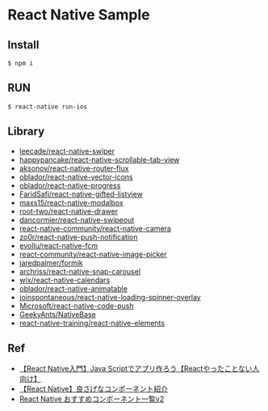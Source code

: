 # React Native Sample

## Install

```
$ npm i
```

## RUN

```
$ react-native run-ios
```

## Library
* [leecade/react-native-swiper](https://github.com/leecade/react-native-swiper)
* [happypancake/react-native-scrollable-tab-view](https://github.com/happypancake/react-native-scrollable-tab-view)
* [aksonov/react-native-router-flux](https://github.com/aksonov/react-native-router-flux)
* [oblador/react-native-vector-icons](https://github.com/oblador/react-native-vector-icons)
* [oblador/react-native-progress](https://github.com/oblador/react-native-progress)
* [FaridSafi/react-native-gifted-listview](https://github.com/FaridSafi/react-native-gifted-listview)
* [maxs15/react-native-modalbox](https://github.com/maxs15/react-native-modalbox)
* [root-two/react-native-drawer](https://github.com/root-two/react-native-drawer)
* [dancormier/react-native-swipeout](https://github.com/dancormier/react-native-swipeout)
* [react-native-community/react-native-camera](https://github.com/react-native-community/react-native-camera)
* [zo0r/react-native-push-notification](https://github.com/zo0r/react-native-push-notification)
* [evollu/react-native-fcm](https://github.com/evollu/react-native-fcm)
* [react-community/react-native-image-picker](https://github.com/react-community/react-native-image-picker)
* [jaredpalmer/formik](https://github.com/jaredpalmer/formik)
* [archriss/react-native-snap-carousel](https://github.com/archriss/react-native-snap-carousel)
* [wix/react-native-calendars](https://github.com/wix/react-native-calendars)
* [oblador/react-native-animatable](https://github.com/oblador/react-native-animatable)
* [joinspontaneous/react-native-loading-spinner-overlay](https://github.com/joinspontaneous/react-native-loading-spinner-overlay)
* [Microsoft/react-native-code-push](https://github.com/Microsoft/react-native-code-push)
* [GeekyAnts/NativeBase](https://github.com/GeekyAnts/NativeBase)
* [react-native-training/react-native-elements](https://github.com/react-native-training/react-native-elements)

## Ref
* [【React Native入門】Java Scriptでアプリ作ろう【Reactやったことない人向け】](https://qiita.com/YutamaKotaro/items/dd7846c6db15e2307daa)
* [【React Native】良さげなコンポーネント紹介](https://qiita.com/YutamaKotaro/items/052768ca01a6369a8ad5)
* [React Native おすすめコンポーネント一覧v2](https://qiita.com/YutamaKotaro/items/dac047715896dc11e555)
